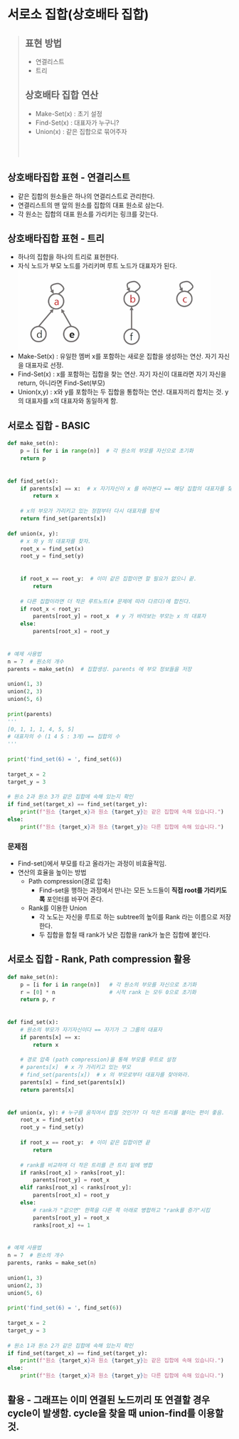# 서로소 집합(상호배타 집합)
> ## 표현 방법
> - 연결리스트
> - 트리
>
> ## 상호배타 집합 연산
> - Make-Set(x) : 초기 설정
> - Find-Set(x) : 대표자가 누구니?
> - Union(x)    : 같은 집합으로 묶어주자
> <br>
> <br>

## 상호배타집합 표현 - 연결리스트
- 같은 집합의 원소들은 하나의 연결리스트로 관리한다.
- 연결리스트의 맨 앞의 원소를 집합의 대표 원소로 삼는다.
- 각 원소는 집합의 대표 원소를 가리키는 링크를 갖는다.

## 상호배타집합 표현 - 트리
- 하나의 집합을 하나의 트리로 표현한다.
- 자식 노드가 부모 노드를 가리키며 루트 노드가 대표자가 된다.
![상호배타집합 표현 트리 대체이미지](./cf/Union-Find-1.PNG)
- Make-Set(x) : 유일한 멤버 x를 포함하는 새로운 집합을 생성하는 연산. 자기 자신을 대표자로 선정.
- Find-Set(x) : x를 포함하는 집합을 찾는 연산. 자기 자신이 대표라면 자기 자신을 return, 아니라면 Find-Set(부모)
- Union(x,y) : x와 y를 포함하는 두 집합을 통합하는 연산. 대표자끼리 합치는 것. y의 대표자를 x의 대표자와 동일하게 함.


## 서로소 집합 - BASIC
```py
def make_set(n):
    p = [i for i in range(n)]  # 각 원소의 부모를 자신으로 초기화
    return p


def find_set(x):
    if parents[x] == x:  # x 자기자신이 x 를 바라본다 == 해당 집합의 대표자를 찾았다
        return x

    # x의 부모가 가리키고 있는 정점부터 다시 대표자를 탐색
    return find_set(parents[x])

def union(x, y):
    # x 와 y 의 대표자를 찾자.
    root_x = find_set(x)
    root_y = find_set(y)


    if root_x == root_y:  # 이미 같은 집합이면 할 필요가 없으니 끝.
        return

    # 다른 집합이라면 더 작은 루트노트(# 문제에 따라 다르다)에 합친다.
    if root_x < root_y:
        parents[root_y] = root_x  # y 가 바라보는 부모는 x 의 대표자
    else:
        parents[root_x] = root_y


# 예제 사용법
n = 7  # 원소의 개수
parents = make_set(n)  # 집합생성. parents 에 부모 정보들을 저장

union(1, 3)
union(2, 3)
union(5, 6)

print(parents)  
'''
[0, 1, 1, 1, 4, 5, 5] 
# 대표자의 수 (1 4 5 : 3개) == 집합의 수
'''

print('find_set(6) = ', find_set(6))

target_x = 2
target_y = 3

# 원소 2과 원소 3가 같은 집합에 속해 있는지 확인
if find_set(target_x) == find_set(target_y):
    print(f"원소 {target_x}과 원소 {target_y}는 같은 집합에 속해 있습니다.")
else:
    print(f"원소 {target_x}과 원소 {target_y}는 다른 집합에 속해 있습니다.")

```
### 문제점
- Find-set()에서 부모를 타고 올라가는 과정이 비효율적임.
- 연산의 효율을 높이는 방법
  - Path compression(경로 압축)
    - Find-set을 행하는 과정에서 만나는 모든 노드들이 **직접 root를 가리키도록** 포인터를 바꾸어 준다.
  - Rank를 이용한 Union
    - 각 노도는 자신을 루트로 하는 subtree의 높이를 Rank 라는 이름으로 저장한다.
    - 두 집합을 합칠 때 rank가 낮은 집합을 rank가 높은 집합에 붙인다.

## 서로소 집합 - Rank, Path compression 활용
```py
def make_set(n):
    p = [i for i in range(n)]   # 각 원소의 부모를 자신으로 초기화
    r = [0] * n                 # 시작 rank 는 모두 0으로 초기화
    return p, r


def find_set(x):
    # 원소의 부모가 자기자신이다 == 자기가 그 그룹의 대표자
    if parents[x] == x:
        return x

    # 경로 압축 (path compression)을 통해 부모를 루트로 설정
    # parents[x]  # x 가 가리키고 있는 부모
    # find_set(parents[x])  # x 의 부모로부터 대표자를 찾아와라.
    parents[x] = find_set(parents[x])
    return parents[x]


def union(x, y): # 누구를 움직여서 합칠 것인가? 더 작은 트리를 붙이는 편이 좋음.
    root_x = find_set(x)
    root_y = find_set(y)

    if root_x == root_y:  # 이미 같은 집합이면 끝
        return

    # rank를 비교하여 더 작은 트리를 큰 트리 밑에 병합
    if ranks[root_x] > ranks[root_y]:
        parents[root_y] = root_x
    elif ranks[root_x] < ranks[root_y]:
        parents[root_x] = root_y
    else:
        # rank가 "같으면" 한쪽을 다른 쪽 아래로 병합하고 "rank를 증가"시킴
        parents[root_y] = root_x
        ranks[root_x] += 1


# 예제 사용법
n = 7  # 원소의 개수
parents, ranks = make_set(n)

union(1, 3)
union(2, 3)
union(5, 6)

print('find_set(6) = ', find_set(6))

target_x = 2
target_y = 3

# 원소 1과 원소 2가 같은 집합에 속해 있는지 확인
if find_set(target_x) == find_set(target_y):
    print(f"원소 {target_x}과 원소 {target_y}는 같은 집합에 속해 있습니다.")
else:
    print(f"원소 {target_x}과 원소 {target_y}는 다른 집합에 속해 있습니다.")

```

## 활용 - 그래프는 이미 연결된 노드끼리 또 연결할 경우 cycle이 발생함. **cycle을 찾을 때 union-find를 이용할 것.**